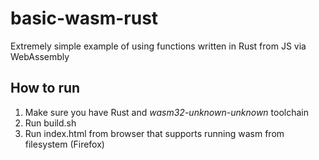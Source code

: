# basic-wasm-rust
Extremely simple example of using functions written in Rust from JS via WebAssembly

## How to run

1. Make sure you have Rust and *wasm32-unknown-unknown* toolchain
2. Run build.sh
3. Run index.html from browser that supports running wasm from filesystem (Firefox)
